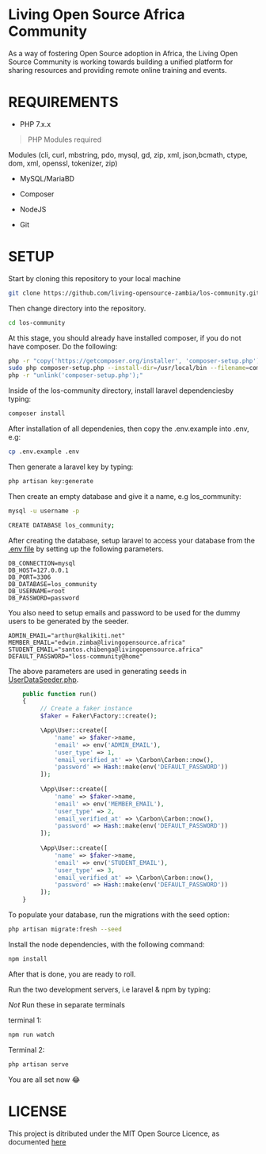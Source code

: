 # Living Open Source Africa Community

As a way of fostering Open Source adoption in Africa, the Living Open Source Community is working towards building a unified platform for sharing resources and providing remote online training and events.

# REQUIREMENTS

* PHP 7.x.x

>PHP Modules required

Modules (cli, curl, mbstring, pdo, mysql, gd, zip, xml, json,bcmath, ctype, dom, xml, openssl, tokenizer, zip)

* MySQL/MariaBD

* Composer

* NodeJS

* Git

# SETUP

Start by cloning this repository to your local machine

```bash
git clone https://github.com/living-opensource-zambia/los-community.git
```

Then change directory into the repository.

```bash
cd los-community
```

At this stage, you should already have installed composer, if you do not have composer.
Do the following:

```bash
php -r "copy('https://getcomposer.org/installer', 'composer-setup.php');"
sudo php composer-setup.php --install-dir=/usr/local/bin --filename=composer
php -r "unlink('composer-setup.php');"
```

Inside of the los-community directory, install laravel dependenciesby typing:

```bash
composer install
```

After installation of all dependenies, then copy the .env.example into .env, e.g:

```bash
cp .env.example .env
```

Then generate a laravel key by typing:

```bash
php artisan key:generate
```

Then create an empty database and give it a name, e.g los_community:

```bash
mysql -u username -p

CREATE DATABASE los_community;
```

After creating the database, setup laravel to access your database from the [.env file](.env) by setting up the following parameters.

```.env
DB_CONNECTION=mysql
DB_HOST=127.0.0.1
DB_PORT=3306
DB_DATABASE=los_community
DB_USERNAME=root
DB_PASSWORD=password
```

You also need to setup emails and password to be used for the dummy users to be generated by the seeder.

```.env
ADMIN_EMAIL="arthur@kalikiti.net"
MEMBER_EMAIL="edwin.zimba@livingopensource.africa"
STUDENT_EMAIL="santos.chibenga@livingopensource.africa"
DEFAULT_PASSWORD="loss-community@home"
```

The above parameters are used in generating seeds in [UserDataSeeder.php](database/seeds/UserDataSeeder.php).

```php
    public function run()
    {
         // Create a faker instance
         $faker = Faker\Factory::create();

         \App\User::create([
             'name' => $faker->name,
             'email' => env('ADMIN_EMAIL'),
             'user_type' => 1,
             'email_verified_at' => \Carbon\Carbon::now(),
             'password' => Hash::make(env('DEFAULT_PASSWORD'))
         ]);
 
         \App\User::create([
             'name' => $faker->name,
             'email' => env('MEMBER_EMAIL'),
             'user_type' => 2,
             'email_verified_at' => \Carbon\Carbon::now(),
             'password' => Hash::make(env('DEFAULT_PASSWORD'))
         ]);
 
         \App\User::create([
             'name' => $faker->name,
             'email' => env('STUDENT_EMAIL'),
             'user_type' => 3,
             'email_verified_at' => \Carbon\Carbon::now(),
             'password' => Hash::make(env('DEFAULT_PASSWORD'))
         ]);
    }
```

To populate your database, run the migrations with the seed option:

```bash
php artisan migrate:fresh --seed
```

Install the node dependencies, with the following command:

```bash
npm install
```

After that is done, you are ready to roll.

Run the two development servers, i.e laravel & npm by typing:

*Not* Run these in separate terminals 

terminal 1:

```bash
npm run watch
```

Terminal 2:

```bash
php artisan serve
```

You are all set now :joy:

# LICENSE

This project is ditributed under the MIT Open Source Licence, as documented [here](LICENSE)

